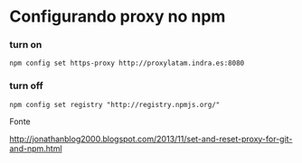 # Configurando proxy no npm


### turn on

    npm config set https-proxy http://proxylatam.indra.es:8080


### turn off

    npm config set registry "http://registry.npmjs.org/"


Fonte

http://jonathanblog2000.blogspot.com/2013/11/set-and-reset-proxy-for-git-and-npm.html
